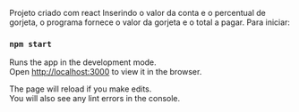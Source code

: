 Projeto criado com react 
Inserindo o valor da conta e o percentual de gorjeta, o programa fornece o valor da gorjeta e o total a pagar.
Para iniciar:
### `npm start`

Runs the app in the development mode.\
Open [http://localhost:3000](http://localhost:3000) to view it in the browser.

The page will reload if you make edits.\
You will also see any lint errors in the console.

